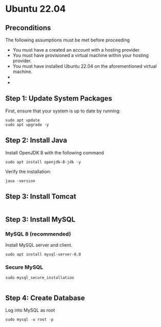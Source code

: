 # Ubuntu 22.04

## Preconditions

The following assumptions must be met before proceeding
* You must have a created an account with a hosting provider. 
* You must have provisioned a virtual machine within your hosting provider.
* You must have installed Ubuntu 22.04 on the aforementioned virtual machine.
* 
* 

## Step 1: Update System Packages
First, ensure that your system is up to date by running:
```shell
sudo apt update
sudo apt upgrade -y
```

## Step 2: Install Java
Install OpenJDK 8 with the following command

```shell
sudo apt install openjdk-8-jdk -y
```
Verify the installation:
```shell
java -version
```

## Step 3: Install Tomcat
```

```

## Step 3: Install MySQL 

### MySQL 8 (recommended)
Install MySQL server and client.

```shell
sudo apt install mysql-server-8.0
```


### Secure MySQL 
```shell
sudo mysql_secure_installation

```

```shell

```

## Step 4: Create Database 

Log into MySQL as root
```groovy
sudo mysql -u root -p
```


